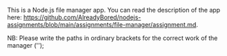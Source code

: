 This is a Node.js file manager app.
You can read the description of the app here: https://github.com/AlreadyBored/nodejs-assignments/blob/main/assignments/file-manager/assignment.md.

NB: Please write the paths in ordinary brackets for the correct work of the manager ('');